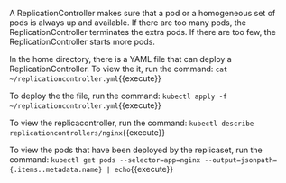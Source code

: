 A ReplicationController makes sure that a pod or a homogeneous set of pods is always up and available.
If there are too many pods, the ReplicationController terminates the extra pods. If there are too few, the ReplicationController starts more pods.

In the home directory, there is a YAML file that can deploy a ReplicationController. To view the it, run the command: `cat ~/replicationcontroller.yml`{{execute}}

To deploy the the file, run the command: `kubectl apply -f ~/replicationcontroller.yml`{{execute}}

To view the replicacontroller, run the command: `kubectl describe replicationcontrollers/nginx`{{execute}}

To view the pods that have been deployed by the replicaset, run the command: `kubectl get pods --selector=app=nginx --output=jsonpath={.items..metadata.name} | echo`{{execute}}
